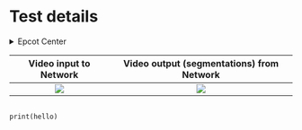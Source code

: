 # Test details

<details>
  <summary>Epcot Center</summary>
  <p>Epcot is a theme park at Walt Disney World Resort featuring exciting attractions, international pavilions, award-winning fireworks and seasonal special events.</p>
  <b>hello</b>
</details>


|        Video input to Network        | Video output (segmentations) from Network |
| :----------------------------------: | :---------------------------------------: |
| <img src='./images/raw_video.gif' /> | <img src='./images/inferred_video.gif' /> |



<code>
print(hello)
</code>